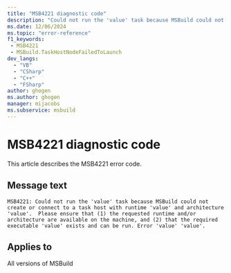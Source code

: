 ```yaml
---
title: "MSB4221 diagnostic code"
description: "Could not run the 'value' task because MSBuild could not create or connect to a task host with runtime 'value' and architecture 'value'.  Please ensure that (1) the requested runtime and/or architecture are available on the machine, and (2) that the required executable 'value' exists and can be run. Error 'value' 'value'."
ms.date: 12/06/2024
ms.topic: "error-reference"
f1_keywords:
 - MSB4221
 - MSBuild.TaskHostNodeFailedToLaunch
dev_langs:
  - "VB"
  - "CSharp"
  - "C++"
  - "FSharp"
author: ghogen
ms.author: ghogen
manager: mijacobs
ms.subservice: msbuild
---
```


# MSB4221 diagnostic code

<!-- :::ErrorDefinitionDescription::: -->
<!-- :::editable-content name="introDescription"::: -->
This article describes the MSB4221 error code.
<!-- :::editable-content-end::: -->

## Message text

```output
MSB4221: Could not run the 'value' task because MSBuild could not create or connect to a task host with runtime 'value' and architecture 'value'.  Please ensure that (1) the requested runtime and/or architecture are available on the machine, and (2) that the required executable 'value' exists and can be run. Error 'value' 'value'.
```

<!-- :::editable-content name="postOutputDescription"::: -->
<!--
{StrBegin="MSB4221: "}
-->
<!-- :::editable-content-end::: -->
<!-- :::ErrorDefinitionDescription-end::: -->

## Applies to

All versions of MSBuild
